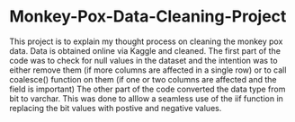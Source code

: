 # Monkey-Pox-Data-Cleaning-Project
This project is to explain my thought process on cleaning the monkey pox data.
Data is obtained online via Kaggle and cleaned.
The first part of the code was to check for null values in the dataset and the intention was to either remove them (if more columns are affected in a single row) or to call coalesce() function on them (if one or two columns are affected and the field is important)
The other part of the code converted the data type from bit to varchar. This was done to alllow a seamless use of the iif function in replacing the bit values with postive and negative values.
